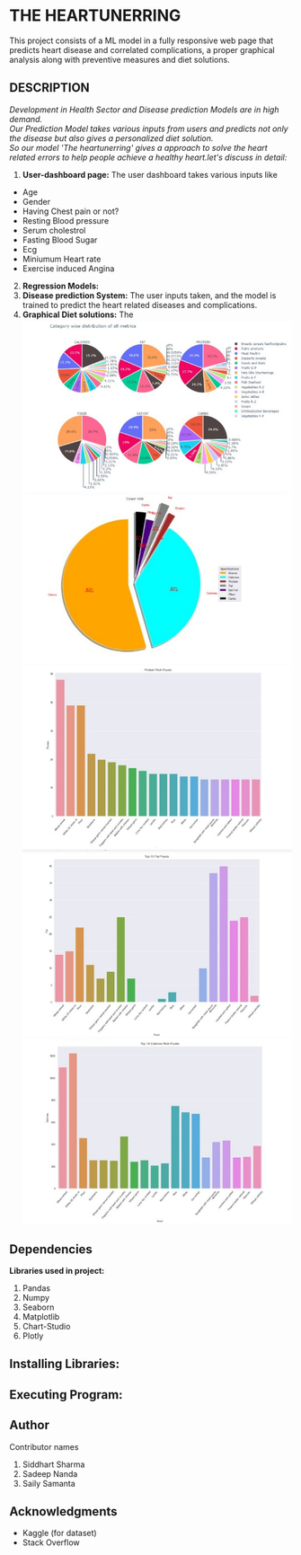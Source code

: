 # THE HEARTUNERRING

This project consists of a ML model in a fully responsive web page that predicts heart disease and correlated complications, a proper graphical analysis along with preventive measures and diet solutions.

## DESCRIPTION

*Development in Health Sector and Disease prediction Models are in high demand.<br>
Our Prediction Model takes various inputs from users and predicts not only the disease but also gives a personalized diet solution.<br>
So our model 'The heartunerring' gives a approach to solve the heart related errors to help people achieve a healthy heart.let's discuss in detail:<br>*
1. **User-dashboard page:**
The user dashboard takes various inputs like
- Age
- Gender
- Having Chest pain or not?
- Resting Blood pressure
- Serum cholestrol
- Fasting Blood Sugar
- Ecg
- Miniumum Heart rate
- Exercise induced Angina
2. **Regression Models:**
3. **Disease prediction System:** The user inputs taken, and the model is trained to predict the heart related diseases and complications.
4. **Graphical Diet solutions:** The<br>
![name-of-you-image](https://github.com/s-s5678/heart_disease_prediction_system/blob/main/graphs/20201101_093351.jpg?raw=true)
![name-of-you-image](https://github.com/s-s5678/heart_disease_prediction_system/blob/main/graphs/20201101_093414.jpg?raw=true)
![name-of-you-image](https://github.com/s-s5678/heart_disease_prediction_system/blob/main/graphs/20201101_093434.jpg?raw=true)
![name-of-you-image](https://github.com/s-s5678/heart_disease_prediction_system/blob/main/graphs/20201101_093457.jpg?raw=true)
![name-of-you-image](https://github.com/s-s5678/heart_disease_prediction_system/blob/main/graphs/20201101_093524.jpg?raw=true)

## Dependencies
**Libraries used in project:**
1. Pandas
2. Numpy
3. Seaborn
4. Matplotlib
5. Chart-Studio
6. Plotly

## Installing Libraries:

## Executing Program:

## Author
Contributor names
1. Siddhart Sharma
2. Sadeep Nanda
3. Saily Samanta

## Acknowledgments
- Kaggle (for dataset)
- Stack Overflow
